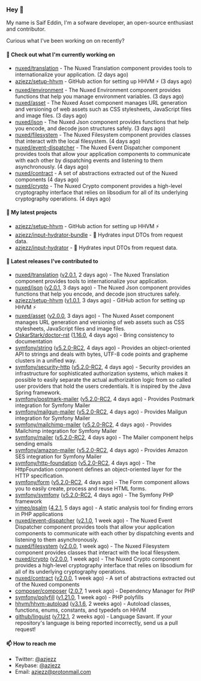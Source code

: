 ### Hey 👋

My name is Saif Eddin, I'm a sofware developer, an open-source enthusiast and contributor.

Curious what I've been working on on recently?

#### 👷 Check out what I'm currently working on

- [nuxed/translation](https://github.com/nuxed/translation) - The Nuxed Translation component provides tools to internationalize your application.  (2 days ago)
- [azjezz/setup-hhvm](https://github.com/azjezz/setup-hhvm) - GitHub action for setting up HHVM  ⚡ (3 days ago)
- [nuxed/environment](https://github.com/nuxed/environment) - The Nuxed Environment component provides functions that help you manage environment variables. (3 days ago)
- [nuxed/asset](https://github.com/nuxed/asset) - The Nuxed Asset component manages URL generation and versioning of web assets such as CSS stylesheets, JavaScript files and image files.  (3 days ago)
- [nuxed/json](https://github.com/nuxed/json) -  The Nuxed Json component provides functions that help you encode, and decode json structures safely. (3 days ago)
- [nuxed/filesystem](https://github.com/nuxed/filesystem) - The Nuxed Filesystem component provides classes that interact with the local filesystem. (4 days ago)
- [nuxed/event-dispatcher](https://github.com/nuxed/event-dispatcher) - The Nuxed Event Dispatcher component provides tools that allow your application components to communicate with each other by dispatching events and listening to them asynchronously. (4 days ago)
- [nuxed/contract](https://github.com/nuxed/contract) - A set of abstractions extracted out of the Nuxed components (4 days ago)
- [nuxed/crypto](https://github.com/nuxed/crypto) - The Nuxed Crypto component provides a high-level cryptography interface that relies on libsodium for all of its underlying cryptography operations. (4 days ago)

#### 🌱 My latest projects

- [azjezz/setup-hhvm](https://github.com/azjezz/setup-hhvm) - GitHub action for setting up HHVM  ⚡
- [azjezz/input-hydrator-bundle](https://github.com/azjezz/input-hydrator-bundle) - 🧱 Hydrates input DTOs from request data. 
- [azjezz/input-hydrator](https://github.com/azjezz/input-hydrator) - 🧱 Hydrates input DTOs from request data.

#### 🔭 Latest releases I've contributed to

- [nuxed/translation](https://github.com/nuxed/translation) ([v2.0.1](https://github.com/nuxed/translation/releases/tag/v2.0.1), 2 days ago) - The Nuxed Translation component provides tools to internationalize your application. 
- [nuxed/json](https://github.com/nuxed/json) ([v2.0.1](https://github.com/nuxed/json/releases/tag/v2.0.1), 3 days ago) -  The Nuxed Json component provides functions that help you encode, and decode json structures safely.
- [azjezz/setup-hhvm](https://github.com/azjezz/setup-hhvm) ([v1.0.1](https://github.com/azjezz/setup-hhvm/releases/tag/v1.0.1), 3 days ago) - GitHub action for setting up HHVM  ⚡
- [nuxed/asset](https://github.com/nuxed/asset) ([v2.0.0](https://github.com/nuxed/asset/releases/tag/v2.0.0), 3 days ago) - The Nuxed Asset component manages URL generation and versioning of web assets such as CSS stylesheets, JavaScript files and image files. 
- [OskarStark/doctor-rst](https://github.com/OskarStark/doctor-rst) ([1.16.0](https://github.com/OskarStark/doctor-rst/releases/tag/1.16.0), 4 days ago) - Bring consistency to documentation
- [symfony/string](https://github.com/symfony/string) ([v5.2.0-RC2](https://github.com/symfony/string/releases/tag/v5.2.0-RC2), 4 days ago) - Provides an object-oriented API to strings and deals with bytes, UTF-8 code points and grapheme clusters in a unified way.
- [symfony/security-http](https://github.com/symfony/security-http) ([v5.2.0-RC2](https://github.com/symfony/security-http/releases/tag/v5.2.0-RC2), 4 days ago) - Security provides an infrastructure for sophisticated authorization systems, which makes it possible to easily separate the actual authorization logic from so called user providers that hold the users credentials. It is inspired by the Java Spring framework.
- [symfony/postmark-mailer](https://github.com/symfony/postmark-mailer) ([v5.2.0-RC2](https://github.com/symfony/postmark-mailer/releases/tag/v5.2.0-RC2), 4 days ago) - Provides Postmark integration for Symfony Mailer
- [symfony/mailgun-mailer](https://github.com/symfony/mailgun-mailer) ([v5.2.0-RC2](https://github.com/symfony/mailgun-mailer/releases/tag/v5.2.0-RC2), 4 days ago) - Provides Mailgun integration for Symfony Mailer
- [symfony/mailchimp-mailer](https://github.com/symfony/mailchimp-mailer) ([v5.2.0-RC2](https://github.com/symfony/mailchimp-mailer/releases/tag/v5.2.0-RC2), 4 days ago) - Provides Mailchimp integration for Symfony Mailer
- [symfony/mailer](https://github.com/symfony/mailer) ([v5.2.0-RC2](https://github.com/symfony/mailer/releases/tag/v5.2.0-RC2), 4 days ago) - The Mailer component helps sending emails
- [symfony/amazon-mailer](https://github.com/symfony/amazon-mailer) ([v5.2.0-RC2](https://github.com/symfony/amazon-mailer/releases/tag/v5.2.0-RC2), 4 days ago) - Provides Amazon SES integration for Symfony Mailer
- [symfony/http-foundation](https://github.com/symfony/http-foundation) ([v5.2.0-RC2](https://github.com/symfony/http-foundation/releases/tag/v5.2.0-RC2), 4 days ago) - The HttpFoundation component defines an object-oriented layer for the HTTP specification.
- [symfony/form](https://github.com/symfony/form) ([v5.2.0-RC2](https://github.com/symfony/form/releases/tag/v5.2.0-RC2), 4 days ago) - The Form component allows you to easily create, process and reuse HTML forms.
- [symfony/symfony](https://github.com/symfony/symfony) ([v5.2.0-RC2](https://github.com/symfony/symfony/releases/tag/v5.2.0-RC2), 4 days ago) - The Symfony PHP framework
- [vimeo/psalm](https://github.com/vimeo/psalm) ([4.2.1](https://github.com/vimeo/psalm/releases/tag/4.2.1), 5 days ago) - A static analysis tool for finding errors in PHP applications
- [nuxed/event-dispatcher](https://github.com/nuxed/event-dispatcher) ([v2.1.0](https://github.com/nuxed/event-dispatcher/releases/tag/v2.1.0), 1 week ago) - The Nuxed Event Dispatcher component provides tools that allow your application components to communicate with each other by dispatching events and listening to them asynchronously.
- [nuxed/filesystem](https://github.com/nuxed/filesystem) ([v2.0.0](https://github.com/nuxed/filesystem/releases/tag/v2.0.0), 1 week ago) - The Nuxed Filesystem component provides classes that interact with the local filesystem.
- [nuxed/crypto](https://github.com/nuxed/crypto) ([v2.0.0](https://github.com/nuxed/crypto/releases/tag/v2.0.0), 1 week ago) - The Nuxed Crypto component provides a high-level cryptography interface that relies on libsodium for all of its underlying cryptography operations.
- [nuxed/contract](https://github.com/nuxed/contract) ([v2.0.0](https://github.com/nuxed/contract/releases/tag/v2.0.0), 1 week ago) - A set of abstractions extracted out of the Nuxed components
- [composer/composer](https://github.com/composer/composer) ([2.0.7](https://github.com/composer/composer/releases/tag/2.0.7), 1 week ago) - Dependency Manager for PHP
- [symfony/polyfill](https://github.com/symfony/polyfill) ([v1.21.0](https://github.com/symfony/polyfill/releases/tag/v1.21.0), 1 week ago) - PHP polyfills
- [hhvm/hhvm-autoload](https://github.com/hhvm/hhvm-autoload) ([v3.1.6](https://github.com/hhvm/hhvm-autoload/releases/tag/v3.1.6), 2 weeks ago) - Autoload classes, functions, enums, constants, and typedefs on HHVM
- [github/linguist](https://github.com/github/linguist) ([v7.12.1](https://github.com/github/linguist/releases/tag/v7.12.1), 2 weeks ago) - Language Savant. If your repository&#39;s language is being reported incorrectly, send us a pull request!

#### 📫 How to reach me

- Twitter: [@azjezz](https://twitter.com/azjezz)
- Keybase: [@azjezz](https://keybase.io/azjezz)
- Email: [azjezz@protonmail.com](mailto://azjezz@protonmail.com)
